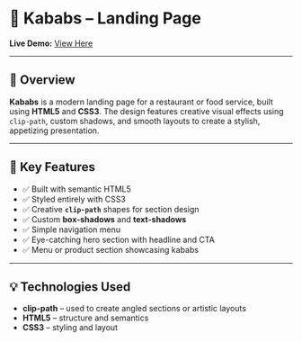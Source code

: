 # 🍢 Kababs – Landing Page

**Live Demo:** [View Here](https://alaaibra-him.github.io/Kababs/)

---
## 🌟 Overview

**Kababs** is a modern landing page for a restaurant or food service, built using **HTML5** and **CSS3**. The design features creative visual effects using `clip-path`, custom shadows, and smooth layouts to create a stylish, appetizing presentation.

---

## 🎯 Key Features

- ✅ Built with semantic HTML5
- ✅ Styled entirely with CSS3
- ✅ Creative **`clip-path`** shapes for section design
- ✅ Custom **box-shadows** and **text-shadows**
- ✅ Simple navigation menu
- ✅ Eye-catching hero section with headline and CTA
- ✅ Menu or product section showcasing kababs

---

## 💡 Technologies Used

- **clip-path** – used to create angled sections or artistic layouts
- **HTML5** – structure and semantics
- **CSS3** – styling and layout

